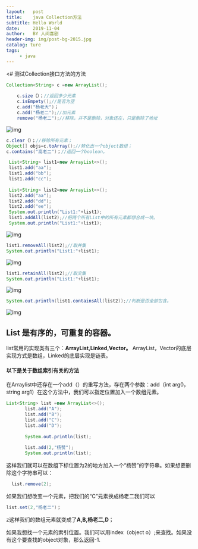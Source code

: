 ```yaml
---
layout:   post
title:    java Collection方法
subtitle: Hello World
date:     2019-11-04
author:   BY 人间喜剧
header-img: img/post-bg-2015.jpg
catalog: ture
tags:
     - java
---
```

<# 测试Collection接口方法的方法
``` java
Collection<String> c =new ArrayList();
    
    c.size（）；//返回多少元素
    c.isEmpety();//是否为空
    c.add("杨老大")；
    c.add("杨老二");//加元素
    remove("杨老二");//移除，并不是删除，对象还在，只是删除了地址 
```
![img](http://b338.photo.store.qq.com/psb?/V122tq581jjO6d/WcCysEfWbVrfsoTHUokWozheynIFTaPjYMxRmpwaC6Y!/c/dFIBAAAAAAAA&bo=QgINAkICDQIRADc!)
   ``` java
   c.clear（）；//移除所有元素；
  Object[] objs=c.toArray();//转化出一个object数组；
   c.contains("高老二")；//返回一个boolean。

	List<String> list1=new ArrayList<>();
	list1.add("aa");
	list1.add("bb");
	list1.add("cc");
	
	List<String> list2=new ArrayList<>();
	list2.add("aa");
	list2.add("dd");
	list2.add("ee");
	System.out.println("List1:"+list1);
	list1.addAll(list2);//把两个所有List中的所有元素都想合成一块。
	System.out.println("List1:"+list1);
```
![img](http://b190.photo.store.qq.com/psb?/V122tq581jjO6d/IGAeiS2qVGK9v0QtYTn*QUIXLZy7wsVSMXv0CM89qy0!/b/dL4AAAAAAAAA&bo=WgFFAFoBRQARADc!&rf=viewer_311)
  ```java
  list1.removeAll(list2);//取并集
  System.out.println("List1:"+list1);
 ``` 
 ![img](http://b318.photo.store.qq.com/psb?/V122tq581jjO6d/cO8zqQ2iIjw4ZHVkbGRBkiIyyxu3eq8oB4fbHnpJXPY!/b/dD4BAAAAAAAA&bo=FgGYABYBmAARADc!&rf=viewer_311)
   ```java
   list1.retainAll(list2);//取交集
   System.out.println("List1:"+list1);
  ```
  ![img](http://b340.photo.store.qq.com/psb?/V122tq581jjO6d/d2mEUMHaqcG*c9klSOh7B97HnqZSzaxUtAYpdt7HbRw!/b/dFQBAAAAAAAA&bo=*gB9AP4AfQARADc!&rf=viewer_311)
  ```java
  System.out.println(list1.containsAll(list2));//判断是否全部包含。
  ```
  ![img](http://a3.qpic.cn/psb?/V122tq581jjO6d/ncNl3TQ.Gqx9AKIQFfBg*lIeHbLZxjh5Jge*h5FTPk0!/b/dFIBAAAAAAAA&ek=1&kp=1&pt=0&bo=*gBkAP4AZAARADc!&tl=3&vuin=1337734586&tm=1572858000&sce=60-2-2&rf=viewer_311)
  ## List 是有序的，可重复的容器。
 list常用的实现类有三个：**ArrayList,Linked,Vector。**
 ArrayList，Vector的底层实现方式是数组，Linked的底层实现是链表。
 #### 以下是关于数组索引有关的方法
 在Arraylist中还存在一个add（）的重写方法，存在两个参数：add（int arg0，string arg1）在这个方法中，我们可以指定位置加入一个数组元素。
 ``` java
 List<String> list =new ArrayList<>();
		list.add("A");
		list.add("B");
		list.add("C");
		list.add("D");
		
		System.out.println(list);
		
		list.add(2,"杨赞");
		System.out.println(list);
```
这样我们就可以在数组下标位置为2的地方加入一个“杨赞”的字符串。如果想要删除这个字符串可以：
``` java
  list.remove(2);
 ```
 如果我们想改变一个元素，把我们的“C”元素换成杨老二我们可以
 ```java
 list.set(2,"杨老二")；
 ```
 z这样我们的数组元素就变成了**A,B,杨老二,D**；
 
如果我想找一个元素的索引位置。我们可以用index（object o）;来查找。如果没有这个要查找的object对象，那么返回-1.

